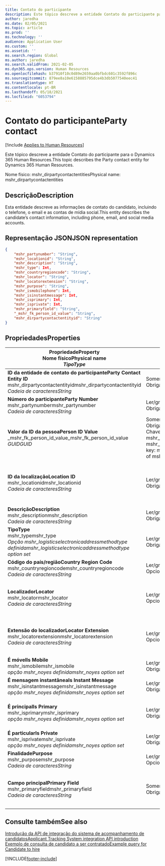 ```yaml
---
title: Contato do participante
description: Este tópico descreve a entidade Contato do participante para o Dynamics 365 Human Resources.
author: jaredha
ms.date: 02/05/2021
ms.topic: article
ms.prod: ''
ms.technology: ''
audience: Application User
ms.custom: ''
ms.assetid: ''
ms.search.region: Global
ms.author: jaredha
ms.search.validFrom: 2021-02-05
ms.dyn365.ops.version: Human Resources
ms.openlocfilehash: b37910f10c0d89e2659aa0bfbdc601c3592f896c
ms.sourcegitcommit: 879ee8a10e6158885795dce4b3db5077540eec41
ms.translationtype: HT
ms.contentlocale: pt-BR
ms.lasthandoff: 05/18/2021
ms.locfileid: "6053794"
---
```

# <a name="party-contact"></a><span data-ttu-id="0a7f9-103">Contato do participante</span><span class="sxs-lookup"><span data-stu-id="0a7f9-103">Party contact</span></span>

[!include [Applies to Human Resources](../includes/applies-to-hr.md)]

<span data-ttu-id="0a7f9-104">Este tópico descreve a entidade Contato do participante para o Dynamics 365 Human Resources.</span><span class="sxs-lookup"><span data-stu-id="0a7f9-104">This topic describes the Party contact entity for Dynamics 365 Human Resources.</span></span>

<span data-ttu-id="0a7f9-105">Nome físico: mshr_dirpartycontactentities</span><span class="sxs-lookup"><span data-stu-id="0a7f9-105">Physical name: mshr_dirpartycontactentities</span></span>

## <a name="description"></a><span data-ttu-id="0a7f9-106">Descrição</span><span class="sxs-lookup"><span data-stu-id="0a7f9-106">Description</span></span>

<span data-ttu-id="0a7f9-107">Esta entidade descreve as informações de contato do candidato, incluindo o telefone, o email e as contas de mídia social.</span><span class="sxs-lookup"><span data-stu-id="0a7f9-107">This entity describes the candidate’s contact information, including phone, email, and social media accounts.</span></span>

## <a name="json-representation"></a><span data-ttu-id="0a7f9-108">Representação JSON</span><span class="sxs-lookup"><span data-stu-id="0a7f9-108">JSON representation</span></span>

```json
{
    "mshr_partynumber": "String",
    "mshr_locationid": "String",
    "mshr_description": "String",
    "mshr_type": Int,
    "mshr_countryregioncode": "String",
    "mshr_locator": "String",
    "mshr_locatorextension": "String",
    "mshr_purpose": "String",
    "mshr_ismobilephone": Int,
    "mshr_isinstantmessage": Int,
    "mshr_isprimary": Int,
    "mshr_isprivate": Int,
    "mshr_primaryfield": "String",
    "_mshr_fk_person_id_value": "String",
    "mshr_dirpartycontactentityid": "String"
}
```

## <a name="properties"></a><span data-ttu-id="0a7f9-109">Propriedades</span><span class="sxs-lookup"><span data-stu-id="0a7f9-109">Properties</span></span>

| <span data-ttu-id="0a7f9-110">Propriedade</span><span class="sxs-lookup"><span data-stu-id="0a7f9-110">Property</span></span><br><span data-ttu-id="0a7f9-111">**Nome físico**</span><span class="sxs-lookup"><span data-stu-id="0a7f9-111">**Physical name**</span></span><br><span data-ttu-id="0a7f9-112">**_Tipo_**</span><span class="sxs-lookup"><span data-stu-id="0a7f9-112">**_Type_**</span></span> | <span data-ttu-id="0a7f9-113">Usar</span><span class="sxs-lookup"><span data-stu-id="0a7f9-113">Use</span></span> | <span data-ttu-id="0a7f9-114">Descrição</span><span class="sxs-lookup"><span data-stu-id="0a7f9-114">Description</span></span> |
| --- | --- | --- |
| <span data-ttu-id="0a7f9-115">**ID da entidade de contato do participante**</span><span class="sxs-lookup"><span data-stu-id="0a7f9-115">**Party Contact Entity ID**</span></span><br><span data-ttu-id="0a7f9-116">mshr_dirpartycontactentityid</span><span class="sxs-lookup"><span data-stu-id="0a7f9-116">mshr_dirpartycontactentityid</span></span><br><span data-ttu-id="0a7f9-117">*Cadeia de caracteres*</span><span class="sxs-lookup"><span data-stu-id="0a7f9-117">*String*</span></span> | <span data-ttu-id="0a7f9-118">Somente leitura</span><span class="sxs-lookup"><span data-stu-id="0a7f9-118">Read-only</span></span><br><span data-ttu-id="0a7f9-119">Obrigatório</span><span class="sxs-lookup"><span data-stu-id="0a7f9-119">Required</span></span> | <span data-ttu-id="0a7f9-120">Um identificador exclusivo gerado pelo sistema para o registro de entidade.</span><span class="sxs-lookup"><span data-stu-id="0a7f9-120">System-generated unique identifier for the entity record.</span></span> |
| <span data-ttu-id="0a7f9-121">**Número do participante**</span><span class="sxs-lookup"><span data-stu-id="0a7f9-121">**Party Number**</span></span><br><span data-ttu-id="0a7f9-122">mshr_partynumber</span><span class="sxs-lookup"><span data-stu-id="0a7f9-122">mshr_partynumber</span></span><br><span data-ttu-id="0a7f9-123">*Cadeia de caracteres*</span><span class="sxs-lookup"><span data-stu-id="0a7f9-123">*String*</span></span> | <span data-ttu-id="0a7f9-124">Ler/gravar</span><span class="sxs-lookup"><span data-stu-id="0a7f9-124">Read/write</span></span><br><span data-ttu-id="0a7f9-125">Obrigatório</span><span class="sxs-lookup"><span data-stu-id="0a7f9-125">Required</span></span> | <span data-ttu-id="0a7f9-126">A ID do registro de participante (pessoa) associado.</span><span class="sxs-lookup"><span data-stu-id="0a7f9-126">The ID of the associated party (person) record.</span></span> |
| <span data-ttu-id="0a7f9-127">**Valor da ID da pessoa**</span><span class="sxs-lookup"><span data-stu-id="0a7f9-127">**Person ID Value**</span></span><br><span data-ttu-id="0a7f9-128">_mshr_fk_person_id_value</span><span class="sxs-lookup"><span data-stu-id="0a7f9-128">_mshr_fk_person_id_value</span></span><br><span data-ttu-id="0a7f9-129">*GUID*</span><span class="sxs-lookup"><span data-stu-id="0a7f9-129">*GUID*</span></span> | <span data-ttu-id="0a7f9-130">Somente leitura</span><span class="sxs-lookup"><span data-stu-id="0a7f9-130">Read-only</span></span><br><span data-ttu-id="0a7f9-131">Obrigatório</span><span class="sxs-lookup"><span data-stu-id="0a7f9-131">Required</span></span><br><span data-ttu-id="0a7f9-132">Chave estrangeira: mshr_dirpersonentityid de mshr_dirpersonentity</span><span class="sxs-lookup"><span data-stu-id="0a7f9-132">Foreign key: mshr_dirpersonentityid of mshr_dirpersonentity</span></span> | <span data-ttu-id="0a7f9-133">O identificador gerado pelo sistema do registro da entidade de participante (pessoa).</span><span class="sxs-lookup"><span data-stu-id="0a7f9-133">The system-generated identifier of the party (person) entity record.</span></span> |
| <span data-ttu-id="0a7f9-134">**ID da localização**</span><span class="sxs-lookup"><span data-stu-id="0a7f9-134">**Location ID**</span></span><br><span data-ttu-id="0a7f9-135">mshr_locationid</span><span class="sxs-lookup"><span data-stu-id="0a7f9-135">mshr_locationid</span></span><br><span data-ttu-id="0a7f9-136">*Cadeia de caracteres*</span><span class="sxs-lookup"><span data-stu-id="0a7f9-136">*String*</span></span> | <span data-ttu-id="0a7f9-137">Ler/gravar</span><span class="sxs-lookup"><span data-stu-id="0a7f9-137">Read/write</span></span><br><span data-ttu-id="0a7f9-138">Obrigatório</span><span class="sxs-lookup"><span data-stu-id="0a7f9-138">Required</span></span> | <span data-ttu-id="0a7f9-139">A ID de localização do registro do endereço.</span><span class="sxs-lookup"><span data-stu-id="0a7f9-139">The location ID of the address record.</span></span> <span data-ttu-id="0a7f9-140">Configure na entidade mshr_logisticspostaladdresslocationcdsentity.</span><span class="sxs-lookup"><span data-stu-id="0a7f9-140">Set up in mshr_logisticspostaladdresslocationcdsentity entity.</span></span> |
| <span data-ttu-id="0a7f9-141">**Descrição**</span><span class="sxs-lookup"><span data-stu-id="0a7f9-141">**Description**</span></span><br><span data-ttu-id="0a7f9-142">mshr_description</span><span class="sxs-lookup"><span data-stu-id="0a7f9-142">mshr_description</span></span><br><span data-ttu-id="0a7f9-143">*Cadeia de caracteres*</span><span class="sxs-lookup"><span data-stu-id="0a7f9-143">*String*</span></span> | <span data-ttu-id="0a7f9-144">Ler/gravar</span><span class="sxs-lookup"><span data-stu-id="0a7f9-144">Read/write</span></span><br><span data-ttu-id="0a7f9-145">Obrigatório</span><span class="sxs-lookup"><span data-stu-id="0a7f9-145">Required</span></span> | <span data-ttu-id="0a7f9-146">A descrição dos detalhes do contato.</span><span class="sxs-lookup"><span data-stu-id="0a7f9-146">The description of the contact details.</span></span> |
| <span data-ttu-id="0a7f9-147">**Tipo**</span><span class="sxs-lookup"><span data-stu-id="0a7f9-147">**Type**</span></span><br><span data-ttu-id="0a7f9-148">mshr_type</span><span class="sxs-lookup"><span data-stu-id="0a7f9-148">mshr_type</span></span><br><span data-ttu-id="0a7f9-149">*Opção mshr_logisticselectronicaddressmethodtype definida*</span><span class="sxs-lookup"><span data-stu-id="0a7f9-149">*mshr_logisticselectronicaddressmethodtype option set*</span></span> | <span data-ttu-id="0a7f9-150">Ler/gravar</span><span class="sxs-lookup"><span data-stu-id="0a7f9-150">Read/write</span></span><br><span data-ttu-id="0a7f9-151">Obrigatório</span><span class="sxs-lookup"><span data-stu-id="0a7f9-151">Required</span></span> | <span data-ttu-id="0a7f9-152">O tipo de detalhe do contato.</span><span class="sxs-lookup"><span data-stu-id="0a7f9-152">The contact detail type.</span></span> |
| <span data-ttu-id="0a7f9-153">**Código do país/região**</span><span class="sxs-lookup"><span data-stu-id="0a7f9-153">**Country Region Code**</span></span><br><span data-ttu-id="0a7f9-154">mshr_countryregioncode</span><span class="sxs-lookup"><span data-stu-id="0a7f9-154">mshr_countryregioncode</span></span><br><span data-ttu-id="0a7f9-155">*Cadeia de caracteres*</span><span class="sxs-lookup"><span data-stu-id="0a7f9-155">*String*</span></span> | <span data-ttu-id="0a7f9-156">Ler/gravar</span><span class="sxs-lookup"><span data-stu-id="0a7f9-156">Read/write</span></span><br><span data-ttu-id="0a7f9-157">Opcional</span><span class="sxs-lookup"><span data-stu-id="0a7f9-157">Optional</span></span> | <span data-ttu-id="0a7f9-158">O país ou região do endereço</span><span class="sxs-lookup"><span data-stu-id="0a7f9-158">The country or region of the address.</span></span> |
| <span data-ttu-id="0a7f9-159">**Localizador**</span><span class="sxs-lookup"><span data-stu-id="0a7f9-159">**Locator**</span></span><br><span data-ttu-id="0a7f9-160">mshr_locator</span><span class="sxs-lookup"><span data-stu-id="0a7f9-160">mshr_locator</span></span><br><span data-ttu-id="0a7f9-161">*Cadeia de caracteres*</span><span class="sxs-lookup"><span data-stu-id="0a7f9-161">*String*</span></span> | <span data-ttu-id="0a7f9-162">Ler/gravar</span><span class="sxs-lookup"><span data-stu-id="0a7f9-162">Read/write</span></span><br><span data-ttu-id="0a7f9-163">Opcional</span><span class="sxs-lookup"><span data-stu-id="0a7f9-163">Optional</span></span> | <span data-ttu-id="0a7f9-164">Os detalhes do contato.</span><span class="sxs-lookup"><span data-stu-id="0a7f9-164">The contact details.</span></span> <span data-ttu-id="0a7f9-165">Por exemplo, se o tipo for **Endereço de email**, este campo conterá o endereço de email do candidato.</span><span class="sxs-lookup"><span data-stu-id="0a7f9-165">For example, if the type is **Email address**, then this field contains the candidate’s email address.</span></span> |
| <span data-ttu-id="0a7f9-166">**Extensão do localizador**</span><span class="sxs-lookup"><span data-stu-id="0a7f9-166">**Locator Extension**</span></span><br><span data-ttu-id="0a7f9-167">mshr_locatorextension</span><span class="sxs-lookup"><span data-stu-id="0a7f9-167">mshr_locatorextension</span></span><br><span data-ttu-id="0a7f9-168">*Cadeia de caracteres*</span><span class="sxs-lookup"><span data-stu-id="0a7f9-168">*String*</span></span> | <span data-ttu-id="0a7f9-169">Ler/gravar</span><span class="sxs-lookup"><span data-stu-id="0a7f9-169">Read/write</span></span><br><span data-ttu-id="0a7f9-170">Opcional</span><span class="sxs-lookup"><span data-stu-id="0a7f9-170">Optional</span></span> | <span data-ttu-id="0a7f9-171">A extensão do localizador.</span><span class="sxs-lookup"><span data-stu-id="0a7f9-171">The locator extension.</span></span> <span data-ttu-id="0a7f9-172">Por exemplo, se o tipo for **Telefone**, esta propriedade conterá a extensão de número de telefone.</span><span class="sxs-lookup"><span data-stu-id="0a7f9-172">For example, if the type is **Phone**, then this property would contain the phone number extension.</span></span> |
| <span data-ttu-id="0a7f9-173">**É móvel**</span><span class="sxs-lookup"><span data-stu-id="0a7f9-173">**Is Mobile**</span></span><br><span data-ttu-id="0a7f9-174">mshr_ismobile</span><span class="sxs-lookup"><span data-stu-id="0a7f9-174">mshr_ismobile</span></span><br><span data-ttu-id="0a7f9-175">*opção mshr_noyes definida*</span><span class="sxs-lookup"><span data-stu-id="0a7f9-175">*mshr_noyes option set*</span></span> | <span data-ttu-id="0a7f9-176">Ler/gravar</span><span class="sxs-lookup"><span data-stu-id="0a7f9-176">Read/write</span></span><br><span data-ttu-id="0a7f9-177">Obrigatório</span><span class="sxs-lookup"><span data-stu-id="0a7f9-177">Required</span></span> | <span data-ttu-id="0a7f9-178">Especifica se o número de telefone é um número de celular.</span><span class="sxs-lookup"><span data-stu-id="0a7f9-178">Specifies whether the phone is a mobile number.</span></span> |
| <span data-ttu-id="0a7f9-179">**É mensagem instantânea**</span><span class="sxs-lookup"><span data-stu-id="0a7f9-179">**Is Instant Message**</span></span><br><span data-ttu-id="0a7f9-180">mshr_isinstantmessage</span><span class="sxs-lookup"><span data-stu-id="0a7f9-180">mshr_isinstantmessage</span></span><br><span data-ttu-id="0a7f9-181">*opção mshr_noyes definida*</span><span class="sxs-lookup"><span data-stu-id="0a7f9-181">*mshr_noyes option set*</span></span> | <span data-ttu-id="0a7f9-182">Ler/gravar</span><span class="sxs-lookup"><span data-stu-id="0a7f9-182">Read/write</span></span><br><span data-ttu-id="0a7f9-183">Obrigatório</span><span class="sxs-lookup"><span data-stu-id="0a7f9-183">Required</span></span> | <span data-ttu-id="0a7f9-184">Especifica se o telefone está habilitado para mensagens instantâneas.</span><span class="sxs-lookup"><span data-stu-id="0a7f9-184">Specifies whether the phone is enabled for instant messaging.</span></span> |
| <span data-ttu-id="0a7f9-185">**É principal**</span><span class="sxs-lookup"><span data-stu-id="0a7f9-185">**Is Primary**</span></span><br><span data-ttu-id="0a7f9-186">mshr_isprimary</span><span class="sxs-lookup"><span data-stu-id="0a7f9-186">mshr_isprimary</span></span><br><span data-ttu-id="0a7f9-187">*opção mshr_noyes definida*</span><span class="sxs-lookup"><span data-stu-id="0a7f9-187">*mshr_noyes option set*</span></span> | <span data-ttu-id="0a7f9-188">Ler/gravar</span><span class="sxs-lookup"><span data-stu-id="0a7f9-188">Read/write</span></span><br><span data-ttu-id="0a7f9-189">Obrigatório</span><span class="sxs-lookup"><span data-stu-id="0a7f9-189">Required</span></span> | <span data-ttu-id="0a7f9-190">Determina o contato principal do tipo de contato.</span><span class="sxs-lookup"><span data-stu-id="0a7f9-190">Determines the primary contact of the contact type.</span></span> <span data-ttu-id="0a7f9-191">Deve haver somente um registro principal por tipo de contato.</span><span class="sxs-lookup"><span data-stu-id="0a7f9-191">There must be only one primary record per contact type.</span></span> |
| <span data-ttu-id="0a7f9-192">**É particular**</span><span class="sxs-lookup"><span data-stu-id="0a7f9-192">**Is Private**</span></span><br><span data-ttu-id="0a7f9-193">mshr_isprivate</span><span class="sxs-lookup"><span data-stu-id="0a7f9-193">mshr_isprivate</span></span><br><span data-ttu-id="0a7f9-194">*opção mshr_noyes definida*</span><span class="sxs-lookup"><span data-stu-id="0a7f9-194">*mshr_noyes option set*</span></span> | <span data-ttu-id="0a7f9-195">Ler/gravar</span><span class="sxs-lookup"><span data-stu-id="0a7f9-195">Read/write</span></span><br><span data-ttu-id="0a7f9-196">Obrigatório</span><span class="sxs-lookup"><span data-stu-id="0a7f9-196">Required</span></span> | <span data-ttu-id="0a7f9-197">Identifica se este endereço é um endereço particular da pessoa.</span><span class="sxs-lookup"><span data-stu-id="0a7f9-197">Identifies whether this address is a private address for the person.</span></span> |
| <span data-ttu-id="0a7f9-198">**Finalidade**</span><span class="sxs-lookup"><span data-stu-id="0a7f9-198">**Purpose**</span></span><br><span data-ttu-id="0a7f9-199">mshr_purpose</span><span class="sxs-lookup"><span data-stu-id="0a7f9-199">mshr_purpose</span></span><br><span data-ttu-id="0a7f9-200">*Cadeia de caracteres*</span><span class="sxs-lookup"><span data-stu-id="0a7f9-200">*String*</span></span> | <span data-ttu-id="0a7f9-201">Ler/gravar</span><span class="sxs-lookup"><span data-stu-id="0a7f9-201">Read/write</span></span><br><span data-ttu-id="0a7f9-202">Opcional</span><span class="sxs-lookup"><span data-stu-id="0a7f9-202">Optional</span></span> | <span data-ttu-id="0a7f9-203">A finalidade/função de detalhes do contato.</span><span class="sxs-lookup"><span data-stu-id="0a7f9-203">The purpose/role of the contact details.</span></span> |
| <span data-ttu-id="0a7f9-204">**Campo principal**</span><span class="sxs-lookup"><span data-stu-id="0a7f9-204">**Primary Field**</span></span><br><span data-ttu-id="0a7f9-205">mshr_primaryfield</span><span class="sxs-lookup"><span data-stu-id="0a7f9-205">mshr_primaryfield</span></span><br><span data-ttu-id="0a7f9-206">*Cadeia de caracteres*</span><span class="sxs-lookup"><span data-stu-id="0a7f9-206">*String*</span></span> | <span data-ttu-id="0a7f9-207">Somente leitura</span><span class="sxs-lookup"><span data-stu-id="0a7f9-207">Read-only</span></span><br><span data-ttu-id="0a7f9-208">Obrigatório</span><span class="sxs-lookup"><span data-stu-id="0a7f9-208">Required</span></span> | <span data-ttu-id="0a7f9-209">Campo usado como identificador principal do registro de entidade.</span><span class="sxs-lookup"><span data-stu-id="0a7f9-209">Field used as a primary identifier of the entity record.</span></span> <span data-ttu-id="0a7f9-210">Combinação de número, tipo, descrição e localizador do participante.</span><span class="sxs-lookup"><span data-stu-id="0a7f9-210">Combination of party number, type, description, and locator.</span></span> |

## <a name="see-also"></a><span data-ttu-id="0a7f9-211">Consulte também</span><span class="sxs-lookup"><span data-stu-id="0a7f9-211">See also</span></span>

[<span data-ttu-id="0a7f9-212">Introdução da API de integração do sistema de acompanhamento de candidatos</span><span class="sxs-lookup"><span data-stu-id="0a7f9-212">Applicant Tracking System integration API introduction</span></span>](hr-admin-integration-ats-api-introduction.md)<br>
[<span data-ttu-id="0a7f9-213">Exemplo de consulta de candidato a ser contratado</span><span class="sxs-lookup"><span data-stu-id="0a7f9-213">Example query for Candidate to hire</span></span>](hr-admin-integration-ats-api-candidate-to-hire-example-query.md)



[!INCLUDE[footer-include](../includes/footer-banner.md)]